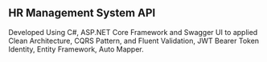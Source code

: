 <h2>HR Management System API</h2>
<p>Developed Using C#, ASP.NET Core Framework
and Swagger UI to applied Clean Architecture,
CQRS Pattern, and Fluent Validation, JWT Bearer
Token Identity, Entity Framework, Auto Mapper.</p>
